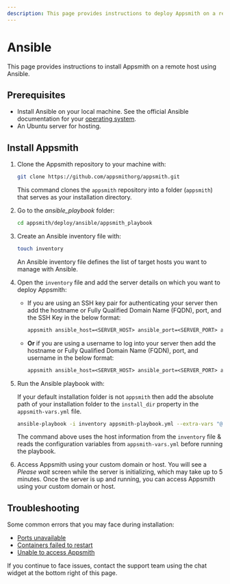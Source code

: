```yaml
---
description: This page provides instructions to deploy Appsmith on a remote host using Ansible.
---
```


# Ansible

This page provides instructions to install Appsmith on a remote host using Ansible.

## Prerequisites
* Install Ansible on your local machine. See the official Ansible documentation for your [operating system](https://docs.ansible.com/ansible/latest/installation_guide/installation_distros.html#installing-ansible-on-specific-operating-systems).
* An Ubuntu server for hosting.

## Install Appsmith

1. Clone the Appsmith repository to your machine with:
    ```bash
    git clone https://github.com/appsmithorg/appsmith.git
    ```
    This command clones the `appsmith` repository into a folder (`appsmith`) that serves as your installation directory.

2. Go to the _ansible_playbook_ folder:
    ```bash
    cd appsmith/deploy/ansible/appsmith_playbook
    ```
3.  Create an Ansible inventory file with:
    ```bash
    touch inventory
    ```
    An Ansible inventory file defines the list of target hosts you want to manage with Ansible.

4.  Open the `inventory` file and add the server details on which you want to deploy Appsmith:
    * If you are using an SSH key pair for authenticating your server then add the hostname or Fully Qualified Domain Name (FQDN), port, and the SSH Key in the below format:
        ```txt
        appsmith ansible_host=<SERVER_HOST> ansible_port=<SERVER_PORT> ansible_user=<SERVER_USER> ansible_ssh_private_key_file=<PATH_TO_SSH_PRIVATE_KEY_FILE>
        ```
    * **Or** if you are using a username to log into your server then add the hostname or Fully Qualified Domain Name (FQDN), port, and username in the below format:
        ```txt
        appsmith ansible_host=<SERVER_HOST> ansible_port=<SERVER_PORT> ansible_user=<SERVER_USER>
        ```
5. Run the Ansible playbook with:

   If your default installation folder is not `appsmith` then add the absolute path of your installation folder to the `install_dir` property in the `appsmith-vars.yml` file.

    ```bash
    ansible-playbook -i inventory appsmith-playbook.yml --extra-vars "@appsmith-vars.yml"
    ```

    The command above uses the host information from the `inventory` file & reads the configuration variables from `appsmith-vars.yml` before running the playbook.

6. Access Appsmith using your custom domain or host. You will see a _Please wait_ screen while the server is initializing, which may take up to 5 minutes. Once the server is up and running, you can access Appsmith using your custom domain or host.

## Troubleshooting

Some common errors that you may face during installation:
* [Ports unavailable](/help-and-support/troubleshooting-guide/deployment-errors#ports-unavailable)
* [Containers failed to restart](/help-and-support/troubleshooting-guide/deployment-errors#containers-failed-to-start)
* [Unable to access Appsmith](/help-and-support/troubleshooting-guide/deployment-errors#unable-to-access-appsmith) 

If you continue to face issues, contact the support team using the chat widget at the bottom right of this page.
